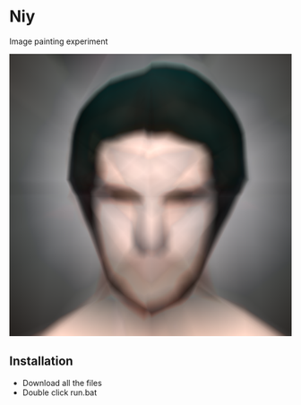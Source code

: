 Niy
====  
Image painting experiment 

![](_img.bmp)

Installation
----
* Download all the files
* Double click run.bat